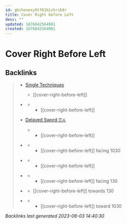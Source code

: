 ```yaml
---
id: gbiheoexy9tf61h1zhrik8r
title: Cover Right before Left
desc: ""
updated: 1676842564981
created: 1676842564981
---
```


# Cover Right Before Left

## Backlinks

> - [Single Techniques](..\single-techniques.md)
>   - [[cover-right-before-left]]
>    
> - [](..\techniques\deflecting-hammer.md)
>   - - [[cover-right-before-left]]
>    
> - [Delayed Sword ⏰⚔️](..\techniques\delayed-sword.md)
>   - - [[cover-right-before-left]]
>    
> - [](..\techniques\five-swords.md)
>   - - [[cover-right-before-left]] facing 1030
>    
> - [](..\techniques\leaping-crane.md)
>   - - [[cover-right-before-left]]
>    
> - [](..\techniques\lone-kimono.md)
>   - - [[cover-right-before-left]] facing 130
>    
> - [](..\techniques\shielding-hammer.md)
>   - [[cover-right-before-left]] towards 130
>    
> - [](..\techniques\twin-kimono.md)
>   - - [[cover-right-before-left]] toward 1030

_Backlinks last generated 2023-06-03 14:40:30_

